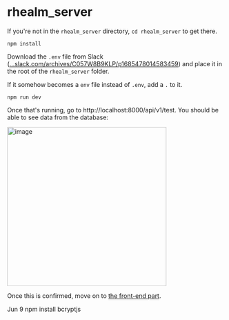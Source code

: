 # rhealm_server

If you're not in the `rhealm_server` directory, `cd rhealm_server` to get there.

`npm install`

Download the `.env` file from Slack ([...slack.com/archives/C057W8B9KLP/p1685478014583459](https://langara-coding.slack.com/archives/C057W8B9KLP/p1685478014583459)) and place it in the root of the `rhealm_server` folder.

If it somehow becomes a `env` file instead of `.env`, add a `.` to it.

`npm run dev`

Once that's running, go to http://localhost:8000/api/v1/test.
You should be able to see data from the database:

<img width="369" alt="image" src="https://github.com/ansonsow/rhealm_server/assets/25330392/c31cbfdf-52a3-4137-b939-c2130d64f9d2">

Once this is confirmed, move on to [the front-end part](https://github.com/ansonsow/rhealm#readme).

Jun 9 npm install bcryptjs
